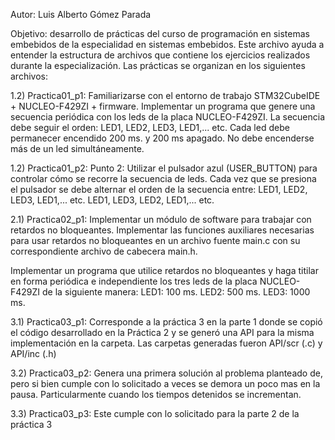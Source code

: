 Autor: Luis Alberto Gómez Parada


Objetivo: desarrollo de prácticas del curso de programación   en sistemas embebidos de la especialidad en sistemas embebidos. Este archivo ayuda a entender la estructura de archivos que contiene los ejercicios realizados durante la especialización. Las prácticas se organizan en los siguientes archivos:


1.2) Practica01_p1: Familiarizarse con el entorno de trabajo STM32CubeIDE + NUCLEO-F429ZI + firmware. Implementar un programa que genere una secuencia periódica con los leds de la placa NUCLEO-F429ZI. La secuencia debe seguir el orden: LED1, LED2, LED3, LED1,... etc.
Cada led debe permanecer encendido 200 ms. y 200 ms apagado.  No debe encenderse más de un led simultáneamente. 

1.2) Practica01_p2: Punto 2: Utilizar el pulsador azul (USER_BUTTON) para controlar cómo se recorre la secuencia de leds.  Cada vez que se presiona el pulsador se debe alternar el orden de la secuencia entre:
LED1, LED2, LED3, LED1,... etc.
LED1, LED3, LED2, LED1,... etc.


2.1) Practica02_p1: Implementar un módulo de software para trabajar con retardos no bloqueantes. 
Implementar las funciones auxiliares necesarias para usar retardos no bloqueantes en un archivo fuente main.c con su correspondiente archivo de cabecera main.h.

Implementar un programa que utilice retardos no bloqueantes y  haga titilar en forma periódica e independiente los tres leds de la placa NUCLEO-F429ZI de la siguiente manera:
LED1: 100 ms. 
LED2: 500 ms.
LED3: 1000 ms.


3.1) Practica03_p1: Corresponde a la práctica 3 en la parte 1 donde se copió el código desarrollado en la Práctica 2 y se generó una API para la misma implementación en la carpeta. Las carpetas generadas fueron API/scr (.c) y API/inc (.h)


3.2) Practica03_p2: Genera una primera solución al problema planteado de, pero si bien cumple con lo solicitado a veces se demora un poco mas en la pausa. Particularmente cuando los tiempos detenidos se incrementan.


3.3) Practica03_p3: Este cumple con lo solicitado para la parte 2 de la práctica 3 
